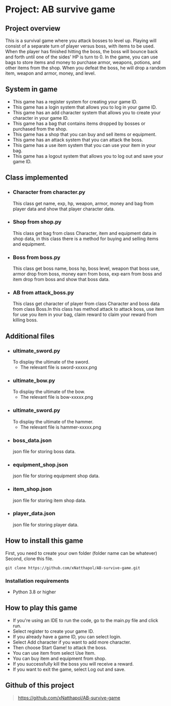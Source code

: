 # Project: AB survive game

## Project overview

This is a survival game where you attack bosses to level up. Playing will consist of a separate turn of player versus boss, with items to be used. When the player has finished hitting the boss, the boss will bounce back and forth until one of the sides' HP is turn to 0. In the game, you can use bags to store items and money to purchase armor, weapons, potions, and other items from the shop. When you defeat the boss, he will drop a random item, weapon and armor, money, and level.

## System in game

- This game has a register system for creating your game ID.
- This game has a login system that allows you to log in your game ID.
- This game has an add character system that allows you to create your character in your game ID.
- This game has a bag that contains items dropped by bosses or purchased from the shop.
- This game has a shop that you can buy and sell items or equipment.
- This game has an attack system that you can attack the boss.
- This game has a use item system that you can use your item in your bag.
- This game has a logout system that allows you to log out and save your game ID.

## Class implemented

- ### Character from character.py
    This class get name, exp, hp, weapon, armor, money and bag from player data and show that player character data.
- ### Shop from shop.py
    This class get bag from class Character, item and equipment data in shop data, in this class there is a method for buying and selling items and equipment.
- ### Boss from boss.py
    This class get boss name, boss hp, boss level, weapon that boss use, armor drop from boss, money earn from boss, exp earn from boss and item drop from boss and show that boss data.
- ### AB from attack_boss.py
    This class get character of player from class Character and boss data from class Boss.In this class has method attack to attack boss, use item for use you item in your bag, claim reward to claim your reward from killing boss.

## Additional files

- ### ultimate_sword.py
    To display the ultimate of the sword.
    - The relevant file is sword-xxxxx.png
- ### ultimate_bow.py
    To display the ultimate of the bow.
    - The relevant file is bow-xxxxx.png
- ### ultimate_sword.py
    To display the ultimate of the hammer.
    - The relevant file is hammer-xxxxx.png
- ### boss_data.json
    json file for storing boss data.
- ### equipment_shop.json
    json file for storing equipment shop data.
- ### item_shop.json
    json file for storing item shop data.
- ### player_data.json
    json file for storing player data.

## How to install this game

First, you need to create your own folder (folder name can be whatever)
Second, clone this file.

``git clone https://github.com/xNatthapol/AB-survive-game.git``

### Installation requirements

- Python 3.8 or higher

## How to play this game

- If you're using an IDE to run the code, go to the main.py file and click run.
- Select register to create your game ID.
- If you already have a game ID, you can select login.
- Select Add character if you want to add more character.
- Then choose Start Game! to attack the boss.
- You can use item from select Use Item.
- You can buy item and equipment from shop.
- If you successfully kill the boss you will receive a reward.
- If you want to exit the game, select Log out and save.

## Github of this project
>https://github.com/xNatthapol/AB-survive-game
